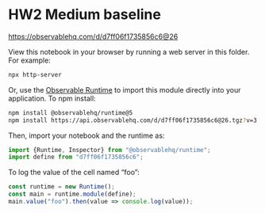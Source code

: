 # HW2 Medium baseline

https://observablehq.com/d/d7ff06f1735856c6@26

View this notebook in your browser by running a web server in this folder. For
example:

~~~sh
npx http-server
~~~

Or, use the [Observable Runtime](https://github.com/observablehq/runtime) to
import this module directly into your application. To npm install:

~~~sh
npm install @observablehq/runtime@5
npm install https://api.observablehq.com/d/d7ff06f1735856c6@26.tgz?v=3
~~~

Then, import your notebook and the runtime as:

~~~js
import {Runtime, Inspector} from "@observablehq/runtime";
import define from "d7ff06f1735856c6";
~~~

To log the value of the cell named “foo”:

~~~js
const runtime = new Runtime();
const main = runtime.module(define);
main.value("foo").then(value => console.log(value));
~~~
